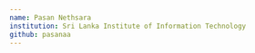 ```yaml
---
name: Pasan Nethsara
institution: Sri Lanka Institute of Information Technology
github: pasanaa
---
```

